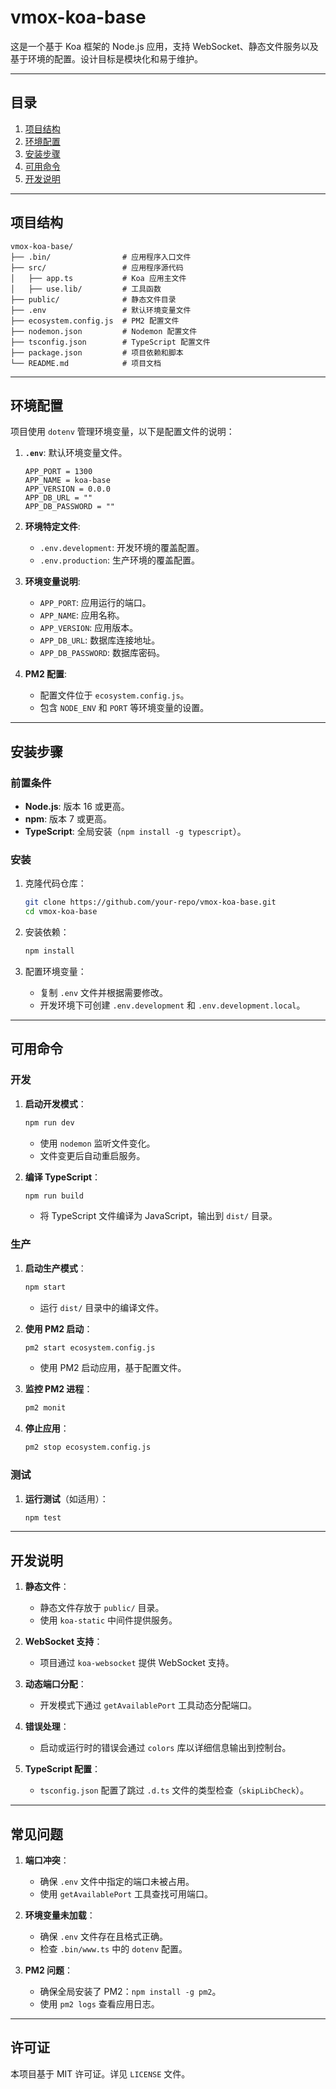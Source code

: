 # vmox-koa-base

这是一个基于 Koa 框架的 Node.js 应用，支持 WebSocket、静态文件服务以及基于环境的配置。设计目标是模块化和易于维护。

---

## 目录

1. [项目结构](#项目结构)
2. [环境配置](#环境配置)
3. [安装步骤](#安装步骤)
4. [可用命令](#可用命令)
5. [开发说明](#开发说明)

---

## 项目结构

```
vmox-koa-base/
├── .bin/                # 应用程序入口文件
├── src/                 # 应用程序源代码
│   ├── app.ts           # Koa 应用主文件
│   ├── use.lib/         # 工具函数
├── public/              # 静态文件目录
├── .env                 # 默认环境变量文件
├── ecosystem.config.js  # PM2 配置文件
├── nodemon.json         # Nodemon 配置文件
├── tsconfig.json        # TypeScript 配置文件
├── package.json         # 项目依赖和脚本
└── README.md            # 项目文档
```

---

## 环境配置

项目使用 `dotenv` 管理环境变量，以下是配置文件的说明：

1. **`.env`**: 默认环境变量文件。
   ```
   APP_PORT = 1300
   APP_NAME = koa-base
   APP_VERSION = 0.0.0
   APP_DB_URL = ""
   APP_DB_PASSWORD = ""
   ```

2. **环境特定文件**:
   - `.env.development`: 开发环境的覆盖配置。
   - `.env.production`: 生产环境的覆盖配置。

3. **环境变量说明**:
   - `APP_PORT`: 应用运行的端口。
   - `APP_NAME`: 应用名称。
   - `APP_VERSION`: 应用版本。
   - `APP_DB_URL`: 数据库连接地址。
   - `APP_DB_PASSWORD`: 数据库密码。

4. **PM2 配置**:
   - 配置文件位于 `ecosystem.config.js`。
   - 包含 `NODE_ENV` 和 `PORT` 等环境变量的设置。

---

## 安装步骤

### 前置条件

- **Node.js**: 版本 16 或更高。
- **npm**: 版本 7 或更高。
- **TypeScript**: 全局安装（`npm install -g typescript`）。

### 安装

1. 克隆代码仓库：
   ```bash
   git clone https://github.com/your-repo/vmox-koa-base.git
   cd vmox-koa-base
   ```

2. 安装依赖：
   ```bash
   npm install
   ```

3. 配置环境变量：
   - 复制 `.env` 文件并根据需要修改。
   - 开发环境下可创建 `.env.development` 和 `.env.development.local`。

---

## 可用命令

### 开发

1. **启动开发模式**：
   ```bash
   npm run dev
   ```
   - 使用 `nodemon` 监听文件变化。
   - 文件变更后自动重启服务。

2. **编译 TypeScript**：
   ```bash
   npm run build
   ```
   - 将 TypeScript 文件编译为 JavaScript，输出到 `dist/` 目录。

### 生产

1. **启动生产模式**：
   ```bash
   npm start
   ```
   - 运行 `dist/` 目录中的编译文件。

2. **使用 PM2 启动**：
   ```bash
   pm2 start ecosystem.config.js
   ```
   - 使用 PM2 启动应用，基于配置文件。

3. **监控 PM2 进程**：
   ```bash
   pm2 monit
   ```

4. **停止应用**：
   ```bash
   pm2 stop ecosystem.config.js
   ```

### 测试

1. **运行测试**（如适用）：
   ```bash
   npm test
   ```

---

## 开发说明

1. **静态文件**：
   - 静态文件存放于 `public/` 目录。
   - 使用 `koa-static` 中间件提供服务。

2. **WebSocket 支持**：
   - 项目通过 `koa-websocket` 提供 WebSocket 支持。

3. **动态端口分配**：
   - 开发模式下通过 `getAvailablePort` 工具动态分配端口。

4. **错误处理**：
   - 启动或运行时的错误会通过 `colors` 库以详细信息输出到控制台。

5. **TypeScript 配置**：
   - `tsconfig.json` 配置了跳过 `.d.ts` 文件的类型检查（`skipLibCheck`）。

---

## 常见问题

1. **端口冲突**：
   - 确保 `.env` 文件中指定的端口未被占用。
   - 使用 `getAvailablePort` 工具查找可用端口。

2. **环境变量未加载**：
   - 确保 `.env` 文件存在且格式正确。
   - 检查 `.bin/www.ts` 中的 `dotenv` 配置。

3. **PM2 问题**：
   - 确保全局安装了 PM2：`npm install -g pm2`。
   - 使用 `pm2 logs` 查看应用日志。

---

## 许可证

本项目基于 MIT 许可证。详见 `LICENSE` 文件。